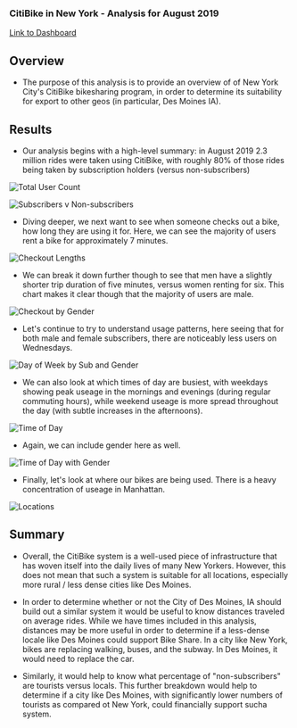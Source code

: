 ### CitiBike in New York - Analysis for August 2019

[Link to Dashboard](https://public.tableau.com/shared/TBMW5FN32?:display_count=n&:origin=viz_share_link)

## Overview

- The purpose of this analysis is to provide an overview of of New York City's CitiBike bikesharing program, in order to determine its suitability for export to other geos (in particular, Des Moines IA).


## Results

- Our analysis begins with a high-level summary: in August 2019 2.3 million rides were taken using CitiBike, with roughly 80% of those rides being taken by subscription holders (versus non-subscribers)

![Total User Count](/Images/total_rides.png)

![Subscribers v Non-subscribers](/Images/sub_non.png)

- Diving deeper, we next want to see when someone checks out a bike, how long they are using it for. Here, we can see the majority of users rent a bike for approximately 7 minutes.

![Checkout Lengths](/Images/overall_checkout.png)

- We can break it down further though to see that men have a slightly shorter trip duration of five minutes, versus women renting for six. This chart makes it clear though that the majority of users are male.

![Checkout by Gender](/Images/checkout_gender.png)

- Let's continue to try to understand usage patterns, here seeing that for both male and female subscribers, there are noticeably less users on Wednesdays.

![Day of Week by Sub and Gender](Images/subscriber_gender.png)

- We can also look at which times of day are busiest, with weekdays showing peak useage in the mornings and evenings (during regular commuting hours), while weekend useage is more spread throughout the day (with subtle increases in the afternoons).

![Time of Day](Images/trips_weekday_hour.png)

- Again, we can include gender here as well.

![Time of Day with Gender](Images/trips_gender_weekday_hour.png)

- Finally, let's look at where our bikes are being used. There is a heavy concentration of useage in Manhattan.

![Locations](Images/locations.png)

## Summary

- Overall, the CitiBike system is a well-used piece of infrastructure that has woven itself into the daily lives of many New Yorkers. However, this does not mean that such a system is suitable for all locations, especially more rural / less dense cities like Des Moines.

- In order to determine whether or not the City of Des Moines, IA should build out a similar system it would be useful to know distances traveled on average rides. While we have times included in this analysis, distances may be more useful in order to determine if a less-dense locale like Des Moines could support Bike Share. In a city like New York, bikes are replacing walking, buses, and the subway. In Des Moines, it would need to replace the car.

- Similarly, it would help to know what percentage of "non-subscribers" are tourists versus locals. This further breakdown would help to determine if a city like Des Moines, with significantly lower numbers of tourists as compared ot New York, could financially support sucha system.
